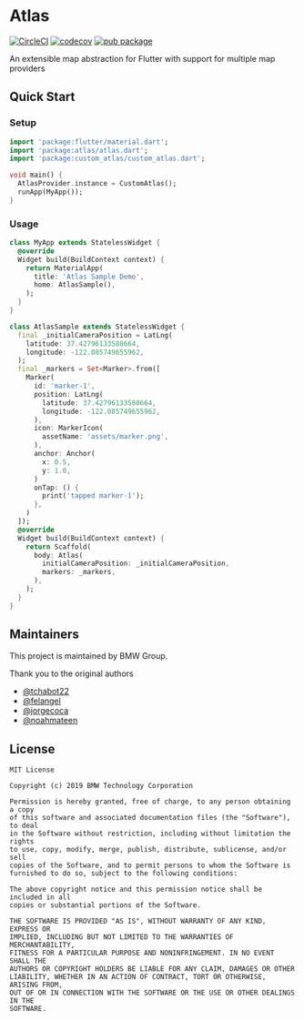 # Atlas

[![CircleCI](https://circleci.com/gh/bmw-tech/atlas/tree/master.svg?style=shield)](https://circleci.com/gh/bmw-tech/atlas/tree/master)
[![codecov](https://codecov.io/gh/bmw-tech/atlas/branch/master/graph/badge.svg)](https://codecov.io/gh/bmw-tech/atlas)
[![pub package](https://img.shields.io/pub/v/atlas.svg)](https://pub.dev/packages/atlas)

An extensible map abstraction for Flutter with support for multiple map providers

## Quick Start

### Setup

```dart
import 'package:flutter/material.dart';
import 'package:atlas/atlas.dart';
import 'package:custom_atlas/custom_atlas.dart';

void main() {
  AtlasProvider.instance = CustomAtlas();
  runApp(MyApp());
}
```

### Usage

```dart
class MyApp extends StatelessWidget {
  @override
  Widget build(BuildContext context) {
    return MaterialApp(
      title: 'Atlas Sample Demo',
      home: AtlasSample(),
    );
  }
}

class AtlasSample extends StatelessWidget {
  final _initialCameraPosition = LatLng(
    latitude: 37.42796133580664,
    longitude: -122.085749655962,
  );
  final _markers = Set<Marker>.from([
    Marker(
      id: 'marker-1',
      position: LatLng(
        latitude: 37.42796133580664,
        longitude: -122.085749655962,
      ),
      icon: MarkerIcon(
        assetName: 'assets/marker.png',
      ),
      anchor: Anchor(
        x: 0.5,
        y: 1.0,
      )
      onTap: () {
        print('tapped marker-1');
      },
    )
  ]);
  @override
  Widget build(BuildContext context) {
    return Scaffold(
      body: Atlas(
        initialCameraPosition: _initialCameraPosition,
        markers: _markers,
      ),
    );
  }
}
```

## Maintainers

This project is maintained by BMW Group.

Thank you to the original authors

- [@tchabot22](https://github.com/tchabot22)
- [@felangel](https://github.com/felangel)
- [@jorgecoca](https://github.com/jorgecoca)
- [@noahmateen](https://github.com/noahmateen)

## License

```
MIT License

Copyright (c) 2019 BMW Technology Corporation

Permission is hereby granted, free of charge, to any person obtaining a copy
of this software and associated documentation files (the "Software"), to deal
in the Software without restriction, including without limitation the rights
to use, copy, modify, merge, publish, distribute, sublicense, and/or sell
copies of the Software, and to permit persons to whom the Software is
furnished to do so, subject to the following conditions:

The above copyright notice and this permission notice shall be included in all
copies or substantial portions of the Software.

THE SOFTWARE IS PROVIDED "AS IS", WITHOUT WARRANTY OF ANY KIND, EXPRESS OR
IMPLIED, INCLUDING BUT NOT LIMITED TO THE WARRANTIES OF MERCHANTABILITY,
FITNESS FOR A PARTICULAR PURPOSE AND NONINFRINGEMENT. IN NO EVENT SHALL THE
AUTHORS OR COPYRIGHT HOLDERS BE LIABLE FOR ANY CLAIM, DAMAGES OR OTHER
LIABILITY, WHETHER IN AN ACTION OF CONTRACT, TORT OR OTHERWISE, ARISING FROM,
OUT OF OR IN CONNECTION WITH THE SOFTWARE OR THE USE OR OTHER DEALINGS IN THE
SOFTWARE.
```
